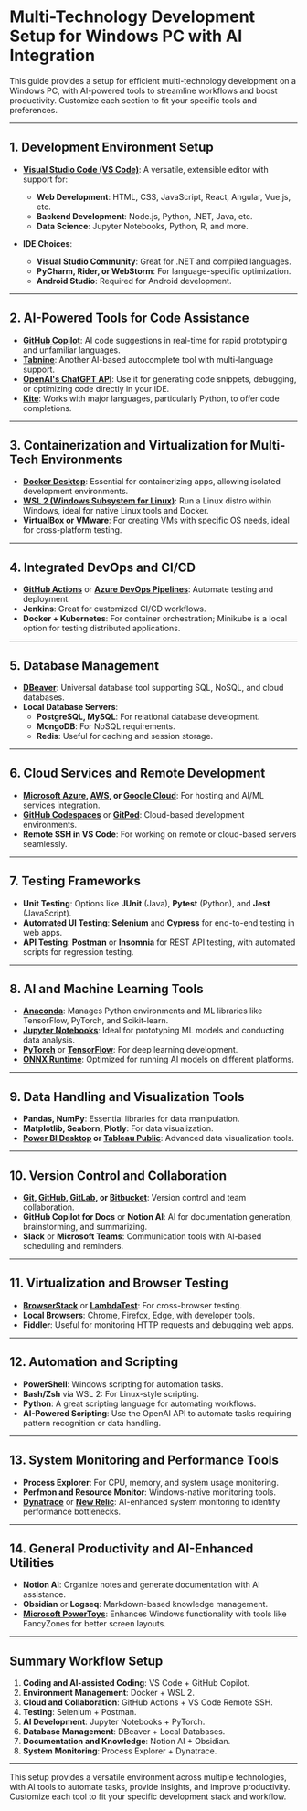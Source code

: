 # Multi-Technology Development Setup for Windows PC with AI Integration

This guide provides a setup for efficient multi-technology development on a Windows PC, with AI-powered tools to streamline workflows and boost productivity. Customize each section to fit your specific tools and preferences.

---

## 1. Development Environment Setup
- **[Visual Studio Code (VS Code)](https://code.visualstudio.com/)**: A versatile, extensible editor with support for:
  - **Web Development**: HTML, CSS, JavaScript, React, Angular, Vue.js, etc.
  - **Backend Development**: Node.js, Python, .NET, Java, etc.
  - **Data Science**: Jupyter Notebooks, Python, R, and more.

- **IDE Choices**:
  - **Visual Studio Community**: Great for .NET and compiled languages.
  - **PyCharm, Rider, or WebStorm**: For language-specific optimization.
  - **Android Studio**: Required for Android development.

---

## 2. AI-Powered Tools for Code Assistance
- **[GitHub Copilot](https://github.com/features/copilot)**: AI code suggestions in real-time for rapid prototyping and unfamiliar languages.
- **[Tabnine](https://www.tabnine.com/)**: Another AI-based autocomplete tool with multi-language support.
- **[OpenAI's ChatGPT API](https://openai.com/)**: Use it for generating code snippets, debugging, or optimizing code directly in your IDE.
- **[Kite](https://www.kite.com/)**: Works with major languages, particularly Python, to offer code completions.

---

## 3. Containerization and Virtualization for Multi-Tech Environments
- **[Docker Desktop](https://www.docker.com/products/docker-desktop)**: Essential for containerizing apps, allowing isolated development environments.
- **[WSL 2 (Windows Subsystem for Linux)](https://docs.microsoft.com/en-us/windows/wsl/)**: Run a Linux distro within Windows, ideal for native Linux tools and Docker.
- **VirtualBox or VMware**: For creating VMs with specific OS needs, ideal for cross-platform testing.

---

## 4. Integrated DevOps and CI/CD
- **[GitHub Actions](https://github.com/features/actions)** or **[Azure DevOps Pipelines](https://azure.microsoft.com/en-us/services/devops/pipelines/)**: Automate testing and deployment.
- **Jenkins**: Great for customized CI/CD workflows.
- **Docker + Kubernetes**: For container orchestration; Minikube is a local option for testing distributed applications.

---

## 5. Database Management
- **[DBeaver](https://dbeaver.io/)**: Universal database tool supporting SQL, NoSQL, and cloud databases.
- **Local Database Servers**:
  - **PostgreSQL, MySQL**: For relational database development.
  - **MongoDB**: For NoSQL requirements.
  - **Redis**: Useful for caching and session storage.

---

## 6. Cloud Services and Remote Development
- **[Microsoft Azure](https://azure.microsoft.com/), [AWS](https://aws.amazon.com/), or [Google Cloud](https://cloud.google.com/)**: For hosting and AI/ML services integration.
- **[GitHub Codespaces](https://github.com/features/codespaces)** or **[GitPod](https://www.gitpod.io/)**: Cloud-based development environments.
- **Remote SSH in VS Code**: For working on remote or cloud-based servers seamlessly.

---

## 7. Testing Frameworks
- **Unit Testing**: Options like **JUnit** (Java), **Pytest** (Python), and **Jest** (JavaScript).
- **Automated UI Testing**: **Selenium** and **Cypress** for end-to-end testing in web apps.
- **API Testing**: **Postman** or **Insomnia** for REST API testing, with automated scripts for regression testing.

---

## 8. AI and Machine Learning Tools
- **[Anaconda](https://www.anaconda.com/)**: Manages Python environments and ML libraries like TensorFlow, PyTorch, and Scikit-learn.
- **[Jupyter Notebooks](https://jupyter.org/)**: Ideal for prototyping ML models and conducting data analysis.
- **[PyTorch](https://pytorch.org/)** or **[TensorFlow](https://www.tensorflow.org/)**: For deep learning development.
- **[ONNX Runtime](https://onnxruntime.ai/)**: Optimized for running AI models on different platforms.

---

## 9. Data Handling and Visualization Tools
- **Pandas, NumPy**: Essential libraries for data manipulation.
- **Matplotlib, Seaborn, Plotly**: For data visualization.
- **[Power BI Desktop](https://powerbi.microsoft.com/) or [Tableau Public](https://public.tableau.com/)**: Advanced data visualization tools.

---

## 10. Version Control and Collaboration
- **[Git](https://git-scm.com/), [GitHub](https://github.com/), [GitLab](https://about.gitlab.com/), or [Bitbucket](https://bitbucket.org/)**: Version control and team collaboration.
- **GitHub Copilot for Docs** or **Notion AI**: AI for documentation generation, brainstorming, and summarizing.
- **Slack** or **Microsoft Teams**: Communication tools with AI-based scheduling and reminders.

---

## 11. Virtualization and Browser Testing
- **[BrowserStack](https://www.browserstack.com/)** or **[LambdaTest](https://www.lambdatest.com/)**: For cross-browser testing.
- **Local Browsers**: Chrome, Firefox, Edge, with developer tools.
- **Fiddler**: Useful for monitoring HTTP requests and debugging web apps.

---

## 12. Automation and Scripting
- **PowerShell**: Windows scripting for automation tasks.
- **Bash/Zsh** via WSL 2: For Linux-style scripting.
- **Python**: A great scripting language for automating workflows.
- **AI-Powered Scripting**: Use the OpenAI API to automate tasks requiring pattern recognition or data handling.

---

## 13. System Monitoring and Performance Tools
- **Process Explorer**: For CPU, memory, and system usage monitoring.
- **Perfmon and Resource Monitor**: Windows-native monitoring tools.
- **[Dynatrace](https://www.dynatrace.com/)** or **[New Relic](https://newrelic.com/)**: AI-enhanced system monitoring to identify performance bottlenecks.

---

## 14. General Productivity and AI-Enhanced Utilities
- **Notion AI**: Organize notes and generate documentation with AI assistance.
- **Obsidian** or **Logseq**: Markdown-based knowledge management.
- **[Microsoft PowerToys](https://github.com/microsoft/PowerToys)**: Enhances Windows functionality with tools like FancyZones for better screen layouts.

---

## Summary Workflow Setup
1. **Coding and AI-assisted Coding**: VS Code + GitHub Copilot.
2. **Environment Management**: Docker + WSL 2.
3. **Cloud and Collaboration**: GitHub Actions + VS Code Remote SSH.
4. **Testing**: Selenium + Postman.
5. **AI Development**: Jupyter Notebooks + PyTorch.
6. **Database Management**: DBeaver + Local Databases.
7. **Documentation and Knowledge**: Notion AI + Obsidian.
8. **System Monitoring**: Process Explorer + Dynatrace.

---

This setup provides a versatile environment across multiple technologies, with AI tools to automate tasks, provide insights, and improve productivity. Customize each tool to fit your specific development stack and workflow.
